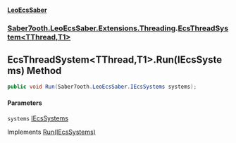 #### [LeoEcsSaber](index.md 'index')
### [Saber7ooth.LeoEcsSaber.Extensions.Threading](Saber7ooth.LeoEcsSaber.Extensions.Threading.md 'Saber7ooth.LeoEcsSaber.Extensions.Threading').[EcsThreadSystem&lt;TThread,T1&gt;](EcsThreadSystem_TThread,T1_.md 'Saber7ooth.LeoEcsSaber.Extensions.Threading.EcsThreadSystem<TThread,T1>')

## EcsThreadSystem<TThread,T1>.Run(IEcsSystems) Method

```csharp
public void Run(Saber7ooth.LeoEcsSaber.IEcsSystems systems);
```
#### Parameters

<a name='Saber7ooth.LeoEcsSaber.Extensions.Threading.EcsThreadSystem_TThread,T1_.Run(Saber7ooth.LeoEcsSaber.IEcsSystems).systems'></a>

`systems` [IEcsSystems](IEcsSystems.md 'Saber7ooth.LeoEcsSaber.IEcsSystems')

Implements [Run(IEcsSystems)](IEcsRunSystem.Run(IEcsSystems).md 'Saber7ooth.LeoEcsSaber.IEcsRunSystem.Run(Saber7ooth.LeoEcsSaber.IEcsSystems)')
